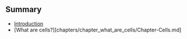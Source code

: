 ## Summary

* [Introduction](README.md)
* [What are cells?][chapters/chapter_what_are_cells/Chapter-Cells.md]
